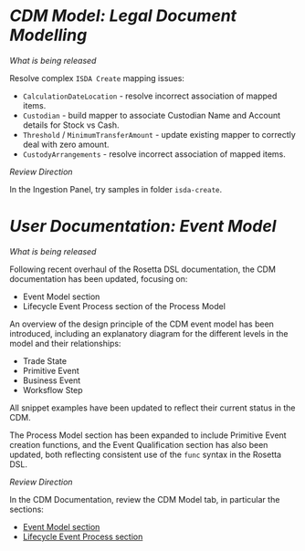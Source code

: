 # *CDM Model: Legal Document Modelling*

_What is being released_

Resolve complex `ISDA Create` mapping issues:

- `CalculationDateLocation` - resolve incorrect association of mapped items.
- `Custodian` - build mapper to associate Custodian Name and Account details for Stock vs Cash.
- `Threshold` / `MinimumTransferAmount` - update existing mapper to correctly deal with zero amount.
- `CustodyArrangements` - resolve incorrect association of mapped items.

_Review Direction_

In the Ingestion Panel, try samples in folder `isda-create`.

# *User Documentation: Event Model*

_What is being released_

Following recent overhaul of the Rosetta DSL documentation, the CDM documentation has been updated, focusing on:

- Event Model section
- Lifecycle Event Process section of the Process Model

An overview of the design principle of the CDM event model has been introduced, including an explanatory diagram for the different levels in the model and their relationships:

* Trade State
* Primitive Event
* Business Event
* Worksflow Step

All snippet examples have been updated to reflect their current status in the CDM.

The Process Model section has been expanded to include Primitive Event creation functions, and the Event Qualification section has also been updated, both reflecting consistent use of the `func` syntax in the Rosetta DSL.

_Review Direction_

In the CDM Documentation, review the CDM Model tab, in particular the sections:

- [Event Model section](https://docs.rosetta-technology.io/cdm/documentation/source/documentation.html#event-model)
- [Lifecycle Event Process section](https://docs.rosetta-technology.io/cdm/documentation/source/documentation.html#lifecycle-event-process)
